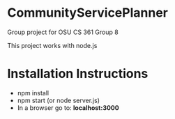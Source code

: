 # CommunityServicePlanner
Group project for OSU CS 361 Group 8

This project works with node.js
# Installation Instructions
* npm install
* npm start (or node server.js)
* In a browser go to: __localhost:3000__

